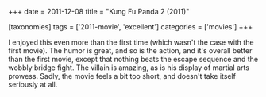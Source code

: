 +++
date = 2011-12-08
title = "Kung Fu Panda 2 (2011)"

[taxonomies]
tags = ['2011-movie', 'excellent']
categories = ['movies']
+++

I enjoyed this even more than the first time (which wasn\'t the case
with the first movie). The humor is great, and so is the action, and
it\'s overall better than the first movie, except that nothing beats the
escape sequence and the wobbly bridge fight. The villain is amazing, as
is his display of martial arts prowess. Sadly, the movie feels a bit too
short, and doesn\'t take itself seriously at all.
